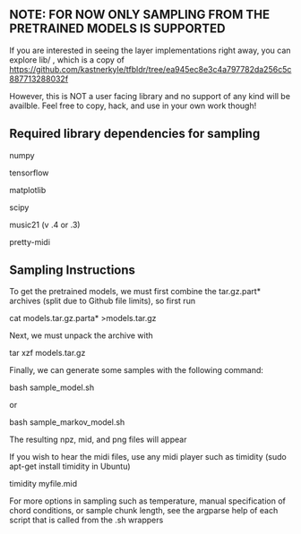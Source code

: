 NOTE: FOR NOW ONLY SAMPLING FROM THE PRETRAINED MODELS IS SUPPORTED
-------------------------------------------------------------------
If you are interested in seeing the layer implementations right away, you can explore lib/ , which is a copy of https://github.com/kastnerkyle/tfbldr/tree/ea945ec8e3c4a797782da256c5c887713288032f

However, this is NOT a user facing library and no support of any kind will be availble. Feel free to copy, hack, and use in your own work though!


Required library dependencies for sampling
------------------------------------
numpy

tensorflow

matplotlib

scipy

music21 (v .4 or .3)

pretty-midi


Sampling Instructions
---------------------
To get the pretrained models, we must first combine the tar.gz.part\* archives (split due to Github file limits), so first run

cat models.tar.gz.parta\* >models.tar.gz

Next, we must unpack the archive with

tar xzf models.tar.gz

Finally, we can generate some samples with the following command:

bash sample\_model.sh

or 

bash sample\_markov\_model.sh

The resulting npz, mid, and png files will appear

If you wish to hear the midi files, use any midi player such as timidity (sudo apt-get install timidity in Ubuntu)

timidity myfile.mid

For more options in sampling such as temperature, manual specification of chord conditions, or sample chunk length, see the argparse help of each script that is called from the .sh wrappers
